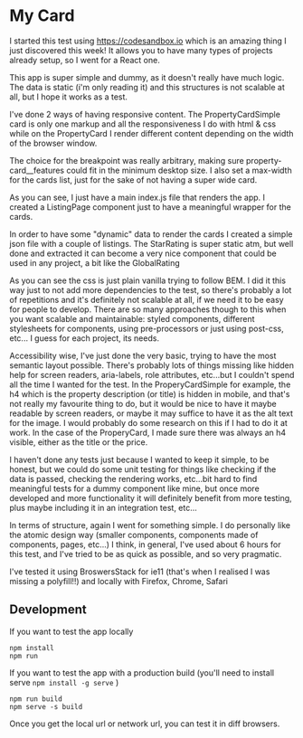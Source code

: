 # My Card

I started this test using https://codesandbox.io which is an amazing thing I just discovered this week! 
It allows you to have many types of projects already setup, so I went for a React one.

This app is super simple and dummy, as it doesn't really have much logic. The data is static (i'm only reading it) and this structures is
not scalable at all, but I hope it works as a test.

I've done 2 ways of having responsive content. The PropertyCardSimple card is only one markup and all the responsiveness I do with html & css
while on the PropertyCard I render different content depending on the width of the browser window.

The choice for the breakpoint was really arbitrary, making sure property-card__features could fit in the minimum desktop size.
I also set a max-width for the cards list, just for the sake of not having a super wide card.

As you can see, I just have a main index.js file that renders the app. I created a ListingPage component just to have a meaningful
wrapper for the cards.

In order to have some "dynamic" data to render the cards I created a simple json file with a couple of listings.
The StarRating is super static atm, but well done and extracted it can become a very nice component that could be used in any project, a bit like the GlobalRating

As you can see the css is just plain vanilla trying to follow BEM. I did it this way just to not add more dependencies to the test, so there's probably a lot of repetitions and it's definitely not scalable at all, if we need it to be easy for people to develop.
There are so many approaches though to this when you want scalable and maintainable: styled components, different stylesheets for components, using pre-processors or just using post-css, etc... I guess for each project, its needs.


Accessibility wise, I've just done the very basic, trying to have the most semantic layout possible. There's probably lots of things missing like hidden help for screen readers, aria-labels, role attributes, etc...but I couldn't spend all the time I wanted for the test.
In the ProperyCardSimple for example, the h4 which is the property description (or title) is hidden in mobile, and that's not really my favourite thing to do, but it would be nice to have it maybe readable by screen readers, or maybe it may suffice to have it as the alt text for the image.
I would probably do some research on this if I had to do it at work.
In the case of the ProperyCard, I made sure there was always an h4 visible, either as the title or the price.


I haven't done any tests just because I wanted to keep it simple, to be honest, but we could do some unit testing for things like
checking if the data is passed, checking the rendering works, etc...bit hard to find meaningful tests for a dummy component like mine, but once
more developed and more functionality it will definitely benefit from more testing, plus maybe including it in an integration test, etc...


In terms of structure, again I went for something simple. I do personally like the atomic design way (smaller components, components made of components, pages, etc...)
I think, in general, I've used about 6 hours for this test, and I've tried to be as quick as possible, and so very pragmatic.


I've tested it using BroswersStack for ie11 (that's when I realised I was missing a polyfill!!) and locally with Firefox, Chrome, Safari




## Development

If you want to test the app locally

    npm install
    npm run


If you want to test the app with a production build (you'll need to install serve ```npm install -g serve``` )

    npm run build
    npm serve -s build
    
 Once you get the local url or network url, you can test it in diff browsers.
 
    